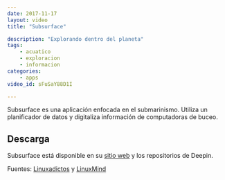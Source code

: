 ```yaml
---
date: 2017-11-17
layout: video
title: "Subsurface"

description: "Explorando dentro del planeta"
tags:
    - acuatico
    - exploracion
    - informacion
categories:
    - apps
video_id: sFuSaY88D1I

---
```

<!--more-->

Subsurface es una aplicación enfocada en el submarinismo. Utiliza un planificador de datos y digitaliza información de computadoras de buceo.

## Descarga

Subsurface está disponible en su [sitio web](https://subsurface-divelog.org/es/) y los repositorios de Deepin.

Fuentes: [Linuxadictos](https://www.linuxadictos.com/subsurface-4-7-1-linus-torvalds-lanza-una-nueva-version-mejorada.html) y [LinuxMind](https://www.youtube.com/channel/UCdhFR7qIzP2PEuUtmWenXqw)
